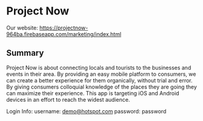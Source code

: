 # Project Now
Our website: https://projectnow-964ba.firebaseapp.com/marketing/index.html

## Summary
Project Now is about connecting locals and tourists to the businesses and events in their area. By providing an easy mobile platform to consumers, we can create a better experience for them organically, without trial and error. By giving consumers colloquial knowledge of the places they are going they can maximize their experience. This app is targeting iOS and Android devices in an effort to reach the widest audience.

Login Info:
username: demo@hotspot.com
password: password
